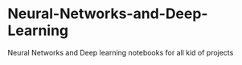# Neural-Networks-and-Deep-Learning
Neural Networks and Deep learning notebooks for all kid of projects
